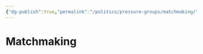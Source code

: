 ```yaml
---
{"dg-publish":true,"permalink":"/politics/pressure-groups/matchmaking/","dgHomeLink":true,"dgPassFrontmatter":false}
---
```



# Matchmaking
